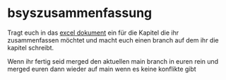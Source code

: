 # bsyszusammenfassung

Tragt euch in das [excel dokument](https://docs.google.com/spreadsheets/d/1n1gf03__1XyBSPgEHkSmmlmc0-Qx6XZjqGP361HRvPw/edit#gid=0) ein für die Kapitel die ihr zusammenfassen möchtet
und macht euch einen branch auf dem ihr die kapitel schreibt.

Wenn ihr fertig seid merged den aktuellen main branch in euren rein und merged euren dann wieder auf main wenn es keine konflikte gibt
